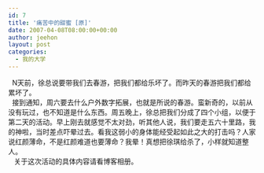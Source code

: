 ```yaml
---
id: 7
title: '痛苦中的甜蜜 [原]'
date: 2007-04-08T08:00:00+00:00
author: jeehon
layout: post
categories:
  - 我的大学
---
```

&nbsp; N天前，徐总说要带我们去春游，把我们都给乐坏了。而昨天的春游把我们都给累坏了。  
&nbsp; 接到通知，周六要去什么户外数字拓展，也就是所说的春游。蛮新奇的，以前从没有玩过，也不知道是什么东西。周五晚上，徐总把我们分成了四个小组，以便于第二天的活动。早上刚去就感觉不太对劲，听其他人说，我们要走五六十里路，我的神啦，当时差点吓晕过去。看我这弱小的身体能经受起如此之大的打击吗？人家说红颜薄命，不是红颜难道也要薄命？我晕！真想把徐琪给杀了，小样就知道整人。  
&nbsp;&nbsp; 关于这次活动的具体内容请看博客相册。